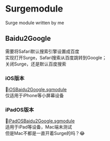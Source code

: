 # Surgemodule
Surge module written by me
## Baidu2Google
需要将Safari默认搜索引擎设置成百度  
实现打开Surge，Safari搜索从百度跳转到Google；  
关闭Surge，还是默认百度搜索  
### iOS版本
📱[iOSBaidu2Google.sgmodule](./baidu2google/iOSBaidu2Google.sgmodule?raw=true)  
仅适用于iPhone等小屏幕设备

### iPadOS版本
📔[iPadOSBaidu2Google.sgmodule](./baidu2google/iPadOSBaidu2Google.sgmodule?raw=true)  
适用于iPad等设备，Mac端未测试  
但是Mac不都是一直开着Surge的吗？😂  
